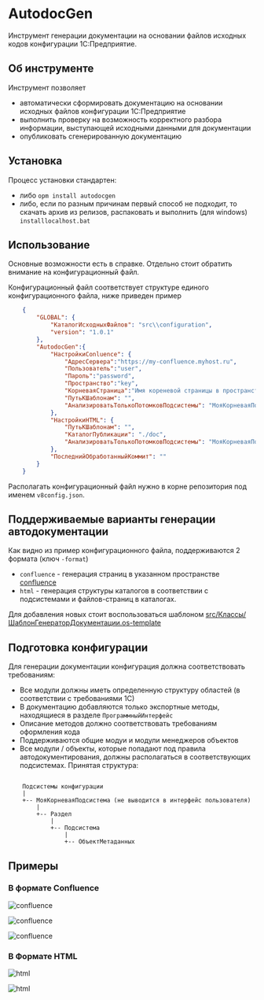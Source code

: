 # AutodocGen

Инструмент генерации документации на основании файлов исходных кодов конфигурации 1С:Предприятие.

## Об инструменте

Инструмент позволяет

- автоматически сформировать документацию на основании исходных файлов конфигурации 1С:Предприятие
- выполнить проверку на возможность корректного разбора информации, выступающей исходными данными для документации
- опубликовать сгенерированную документацию

## Установка

Процесс установки стандартен:

- либо `opm install autodocgen`
- либо, если по разным причинам первый способ не подходит, то скачать архив из релизов, распаковать и выполнить (для windows) `installlocalhost.bat`

## Использование

Основные возможности есть в справке. Отдельно стоит обратить внимание на конфигурационный файл.

Конфигурационный файл соответствует структуре единого конфигурационного файла, ниже приведен пример

```json
    {
        "GLOBAL": {
            "КаталогИсходныхФайлов": "src\\configuration",
            "version": "1.0.1"
        },
        "AutodocGen":{
            "НастройкиConluence": {
                "АдресСервера":"https://my-confluence.myhost.ru",
                "Пользователь":"user",
                "Пароль":"password",
                "Пространство":"key",
                "КорневаяСтраница":"Имя кореневой страницы в пространстве key",
                "ПутьКШаблонам": "",
                "АнализироватьТолькоПотомковПодсистемы": "МояКорневаяПодсистема"
            },
            "НастройкиHTML": {
                "ПутьКШаблонам": "",
                "КаталогПубликации": "./doc",
                "АнализироватьТолькоПотомковПодсистемы": "МояКорневаяПодсистема"
            },
            "ПоследнийОбработанныйКоммит": ""
        }
    }
```

Располагать конфигурационный файл нужно в корне репозитория под именем `v8config.json`.

## Поддерживаемые варианты генерации автодокументации

Как видно из пример конфигурационного файла, поддерживаются 2 формата (ключ `-format`)

- `confluence` - генерация страниц в указанном пространстве [confluence](https://ru.atlassian.com/software/confluence)
- `html` - генерация структуры каталогов в соответствии с подсистемами и файлов-страниц в каталогах.

Для добавления новых стоит воспользоваться шаблоном [src/Классы/ШаблонГенераторДокументации.os-template](src/Классы/ШаблонГенераторДокументации.os-template)

## Подготовка конфигурации

Для генерации документации конфигурация должна соответствовать требованиям:

- Все модули должны иметь определенную структуру областей (в соответствии с требованиями 1С)
- В документацию добавляются только экспортные методы, находящиеся в разделе `ПрограммныйИнтерфейс`
- Описание методов должно соответствовать требованиям оформления кода
- Поддерживаются общие модуи и модули менеджеров объектов
- Все модули / объекты, которые попадают под правила автодокументирования, должны располагаться в соответствующих подсистемах. Принятая структура:

```

    Подсистемы конфигурации
    |
    +-- МояКорневаяПодсистема (не выводится в интерфейс пользователя)
        |
        +-- Раздел
            |
            +-- Подсистема
                |
                +-- ОбъектМетаданных

```

## Примеры

### В формате Confluence

![confluence](pict/confluence1.png)

![confluence](pict/confluence2.png)

![confluence](pict/confluence3.png)

### В Формате HTML

![html](pict/html1.PNG)

![html](pict/html2.PNG)
